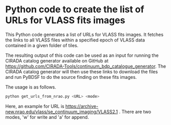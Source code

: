 # Python code to create the list of URLs for VLASS fits images
This Python code generates a list of URLs for VLASS fits images. It fetches the links to all VLASS files within a specified epoch of VLASS data contained in a given folder of tiles.

The resulting output of this code can be used as an input for running the CIRADA catalog generator available on GitHub at https://github.com/CIRADA-Tools/continuum_bdp_catalogue_generator. The CIRADA catalog generator will then use these links to download the files and run PyBDSF to do the source finding on these fits images.

The usage is as follows.
```python
python get_urls_from_nrao.py <URL> <mode>
```

Here, an example for URL is https://archive-new.nrao.edu/vlass/se_continuum_imaging/VLASS2.1 .
There are two modes, 'w' for write and 'a' for append.

